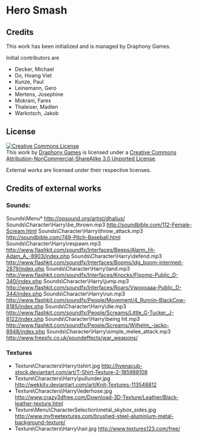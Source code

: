 Hero Smash
=================


## Credits
This work has been initialized and is managed by Draphony Games.

Initial contributors are
* Decker, Michael
* Do, Hoang Viet
* Kunze, Paul
* Leinemann, Gero
* Mertens, Josephine
* Mokrani, Fares
* Thaleiser, Madlen
* Warkotsch, Jakob


## License
<a rel="license" href="http://creativecommons.org/licenses/by-nc-sa/3.0/deed.en_US"><img alt="Creative Commons License" style="border-width:0" src="http://i.creativecommons.org/l/by-nc-sa/3.0/88x31.png" /></a><br />This work by <a xmlns:cc="http://creativecommons.org/ns#" href="http://www.draphony.de" property="cc:attributionName" rel="cc:attributionURL">Draphony Games</a> is licensed under a <a rel="license" href="http://creativecommons.org/licenses/by-nc-sa/3.0/deed.en_US">Creative Commons Attribution-NonCommercial-ShareAlike 3.0 Unported License</a>.

External works are licensed under their respective licenses.

## Credits of external works

### Sounds:
Sounds\Menu\*	                                            http://opsound.org/artist/dhalius/
Sounds\Character\Harry\be_thrown.mp3	                    http://soundbible.com/112-Female-Scream.html
Sounds\Character\Harry\throw_attack.mp3	                    http://soundbible.com/749-Pitch-Baseball.html
Sounds\Character\Harry\respawn.mp3	                        http://www.flashkit.com/soundfx/Interfaces/Beeps/Alarm_Hi-Adam_A_-8903/index.php
Sounds\Character\Harry\defend.mp3	                        http://www.flashkit.com/soundfx/Interfaces/Booms/idg_boom-intermed-2879/index.php
Sounds\Character\Harry\land.mp3	                            http://www.flashkit.com/soundfx/Interfaces/Knocks/Floomp-Public_D-340/index.php
Sounds\Character\Harry\jump.mp3	                            http://www.flashkit.com/soundfx/Interfaces/Roars/Vwoooaaa-Public_D-344/index.php
Sounds\Character\Harry\run.mp3	                            http://www.flashkit.com/soundfx/People/Movement/4_Runnin-BlackCow-8185/index.php
Sounds\Character\Harry\die.mp3	                            http://www.flashkit.com/soundfx/People/Screams/Little_G-Tucker_J-8122/index.php
Sounds\Character\Harry\being hit.mp3	                    http://www.flashkit.com/soundfx/People/Screams/Wilhelm_-jacko-8948/index.php
Sounds\Character\Harry\simple_melee_attack.mp3	            http://www.freesfx.co.uk/soundeffects/war_weapons/

### Textures
* Texture\Characters\Harry\tshirt.jpg	                    http://hyenacub-stock.deviantart.com/art/T-Shirt-Texture-2-185988108
* Texture\Characters\Harry\pullunder.jpg	                http://wekkity.deviantart.com/art/Knit-Textures-113548812
* Texture\Characters\Harry\lederhose.jpg	                http://www.crazy3dfree.com/Download-3D-Texture/Leather/Black-leather-texture.html
* Texture\Menu\CharacterSelection\metal_skybox_sides.jpg	http://www.myfreetextures.com/brushed-steel-aluminium-metal-background-texture/ 
* Texture\Characters\Harry\hair.jpg	                        http://www.textures123.com/free/
